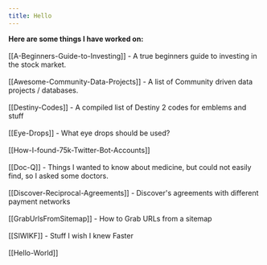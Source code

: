 ```yaml
---
title: Hello
---
```


<strong>Here are some things I have worked on:</strong>
<br/><br/>
[[A-Beginners-Guide-to-Investing]] - A true beginners guide to investing in the stock market.
<br/><br/>
[[Awesome-Community-Data-Projects]] - A list of Community driven data projects / databases.
<br/><br/>
[[Destiny-Codes]] - A compiled list of Destiny 2 codes for emblems and stuff
<br/><br/>
[[Eye-Drops]] - What eye drops should be used?
<br/><br/>
[[How-I-found-75k-Twitter-Bot-Accounts]]
<br/><br/>
[[Doc-Q]] - Things I wanted to know about medicine, but could not easily find, so I asked some doctors.
<br/><br/>
[[Discover-Reciprocal-Agreements]] - Discover's agreements with different payment networks
<br/><br/>
[[GrabUrlsFromSitemap]] - How to Grab URLs from a sitemap
<br/><br/>
[[SIWIKF]] - Stuff I wish I knew Faster
<br/><br/>
[[Hello-World]]
<br/><br/>
